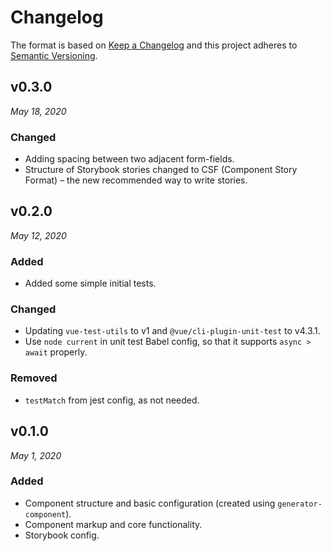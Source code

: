 # Changelog

The format is based on [Keep a Changelog](http://keepachangelog.com/en/1.0.0/)
and this project adheres to [Semantic Versioning](http://semver.org/spec/v2.0.0.html).


v0.3.0
------------------------------
*May 18, 2020*

### Changed
- Adding spacing between two adjacent form-fields.
- Structure of Storybook stories changed to CSF (Component Story Format) – the new recommended way to write stories.


v0.2.0
------------------------------
*May 12, 2020*

### Added
- Added some simple initial tests.

### Changed
- Updating `vue-test-utils` to v1 and `@vue/cli-plugin-unit-test` to v4.3.1.
- Use `node current` in unit test Babel config, so that it supports `async > await` properly.

### Removed
- `testMatch` from jest config, as not needed.


v0.1.0
------------------------------
*May 1, 2020*

### Added
- Component structure and basic configuration (created using `generator-component`).
- Component markup and core functionality.
- Storybook config.
